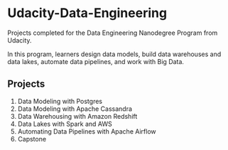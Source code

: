 # Udacity-Data-Engineering
Projects completed for the Data Engineering Nanodegree Program from Udacity.

In this program, learners design data models, build data warehouses and data lakes, automate data pipelines, and work with Big Data.

## Projects
1. Data Modeling with Postgres
2. Data Modeling with Apache Cassandra
3. Data Warehousing with Amazon Redshift
4. Data Lakes with Spark and AWS
5. Automating Data Pipelines with Apache Airflow
6. Capstone
